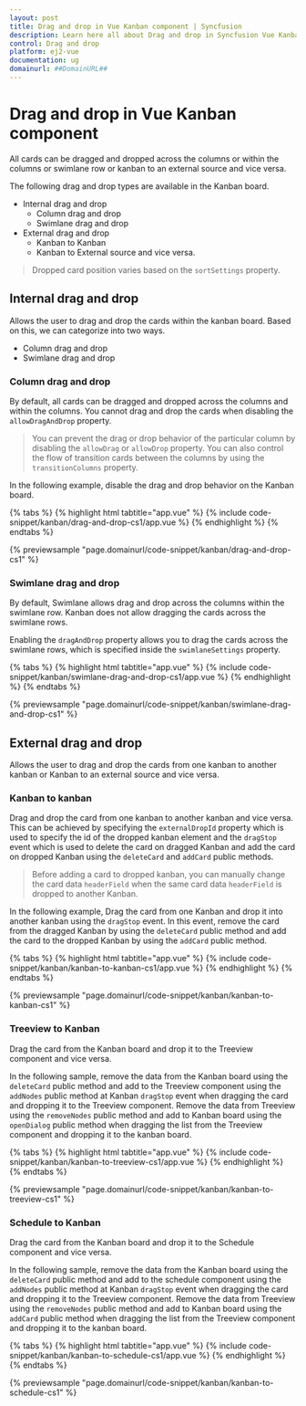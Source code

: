 ```yaml
---
layout: post
title: Drag and drop in Vue Kanban component | Syncfusion
description: Learn here all about Drag and drop in Syncfusion Vue Kanban component of Syncfusion Essential JS 2 and more.
control: Drag and drop 
platform: ej2-vue
documentation: ug
domainurl: ##DomainURL##
---
```


# Drag and drop in Vue Kanban component

All cards can be dragged and dropped across the columns or within the columns or swimlane row or kanban to an external source and vice versa.

The following drag and drop types are available in the Kanban board.

* Internal drag and drop
    * Column drag and drop
    * Swimlane drag and drop
* External drag and drop
    * Kanban to Kanban
    * Kanban to External source and vice versa.

> Dropped card position varies based on the `sortSettings` property.

## Internal drag and drop

Allows the user to drag and drop the cards within the kanban board. Based on this, we can categorize into two ways.

* Column drag and drop
* Swimlane drag and drop

### Column drag and drop

By default, all cards can be dragged and dropped across the columns and within the columns. You cannot drag and drop the cards when disabling the `allowDragAndDrop` property.

> You can prevent the drag or drop behavior of the particular column by disabling the `allowDrag` or `allowDrop` property.
> You can also control the flow of transition cards between the columns by using the `transitionColumns` property.

In the following example, disable the drag and drop behavior on the Kanban board.

{% tabs %}
{% highlight html tabtitle="app.vue" %}
{% include code-snippet/kanban/drag-and-drop-cs1/app.vue %}
{% endhighlight %}
{% endtabs %}
        
{% previewsample "page.domainurl/code-snippet/kanban/drag-and-drop-cs1" %}

### Swimlane drag and drop

By default, Swimlane allows drag and drop across the columns within the swimlane row. Kanban does not allow dragging the cards across the swimlane rows.

Enabling the `dragAndDrop` property allows you to drag the cards across the swimlane rows, which is specified inside the `swimlaneSettings` property.

{% tabs %}
{% highlight html tabtitle="app.vue" %}
{% include code-snippet/kanban/swimlane-drag-and-drop-cs1/app.vue %}
{% endhighlight %}
{% endtabs %}
        
{% previewsample "page.domainurl/code-snippet/kanban/swimlane-drag-and-drop-cs1" %}

## External drag and drop

Allows the user to drag and drop the cards from one kanban to another kanban or Kanban to an external source and vice versa.

### Kanban to kanban

Drag and drop the card from one kanban to another kanban and vice versa. This can be achieved by specifying the `externalDropId` property which is used to specify the id of the dropped kanban element and the `dragStop` event which is used to delete the card on dragged Kanban and add the card on dropped Kanban using the `deleteCard` and `addCard` public methods.

> Before adding a card to dropped kanban, you can manually change the card data `headerField` when the same card data `headerField` is dropped to another Kanban.

In the following example, Drag the card from one Kanban and drop it into another kanban using the `dragStop` event. In this event, remove the card from the dragged Kanban by using the `deleteCard` public method and add the card to the dropped Kanban by using the `addCard` public method.

{% tabs %}
{% highlight html tabtitle="app.vue" %}
{% include code-snippet/kanban/kanban-to-kanban-cs1/app.vue %}
{% endhighlight %}
{% endtabs %}
        
{% previewsample "page.domainurl/code-snippet/kanban/kanban-to-kanban-cs1" %}

### Treeview to Kanban

Drag the card from the Kanban board and drop it to the Treeview component and vice versa.

In the following sample, remove the data from the Kanban board using the `deleteCard` public method and add to the Treeview component using the `addNodes` public method at Kanban `dragStop` event when dragging the card and dropping it to the Treeview component. Remove the data from Treeview using the `removeNodes` public method and add to Kanban board using the `openDialog` public method when dragging the list from the Treeview component and dropping it to the kanban board.

{% tabs %}
{% highlight html tabtitle="app.vue" %}
{% include code-snippet/kanban/kanban-to-treeview-cs1/app.vue %}
{% endhighlight %}
{% endtabs %}
        
{% previewsample "page.domainurl/code-snippet/kanban/kanban-to-treeview-cs1" %}

### Schedule to Kanban

Drag the card from the Kanban board and drop it to the Schedule component and vice versa.

In the following sample, remove the data from the Kanban board using the `deleteCard` public method and add to the schedule component using the `addNodes` public method at Kanban `dragStop` event when dragging the card and dropping it to the Treeview component. Remove the data from Treeview using the `removeNodes` public method and add to Kanban board using the `addCard` public method when dragging the list from the Treeview component and dropping it to the kanban board.

{% tabs %}
{% highlight html tabtitle="app.vue" %}
{% include code-snippet/kanban/kanban-to-schedule-cs1/app.vue %}
{% endhighlight %}
{% endtabs %}
        
{% previewsample "page.domainurl/code-snippet/kanban/kanban-to-schedule-cs1" %}
